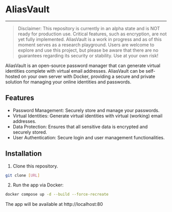 # AliasVault

---

> Disclaimer: This repository is currently in an alpha state and is NOT ready for production use. Critical features, such as encryption, are not yet fully implemented. AliasVault is a work in progress and as of this moment serves as a research playground. Users are welcome to explore and use this project, but please be aware that there are no guarantees regarding its security or stability. Use at your own risk!

AliasVault is an open-source password manager that can generate virtual identities complete with virtual email addresses. AliasVault can be self-hosted on your own server with Docker, providing a secure and private solution for managing your online identities and passwords.

## Features
- Password Management: Securely store and manage your passwords.
- Virtual Identities: Generate virtual identities with virtual (working) email addresses.
- Data Protection: Ensures that all sensitive data is encrypted and securely stored.
- User Authentication: Secure login and user management functionalities.

## Installation

1. Clone this repository.

```bash
git clone [URL]
```

2. Run the app via Docker:

```bash
docker compose up -d --build --force-recreate
```

The app will be available at http://localhost:80
